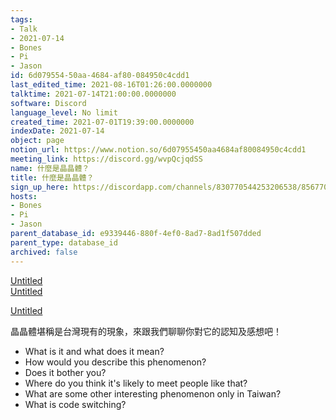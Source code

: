 ```yaml
---
tags:
- Talk
- 2021-07-14
- Bones
- Pi
- Jason
id: 6d079554-50aa-4684-af80-084950c4cdd1
last_edited_time: 2021-08-16T01:26:00.0000000
talktime: 2021-07-14T21:00:00.0000000
software: Discord
language_level: No limit
created_time: 2021-07-01T19:39:00.0000000
indexDate: 2021-07-14
object: page
notion_url: https://www.notion.so/6d07955450aa4684af80084950c4cdd1
meeting_link: https://discord.gg/wvpQcjqdSS
name: 什麼是晶晶體？
title: 什麼是晶晶體？
sign_up_here: https://discordapp.com/channels/830770544253206538/856770166356049960/860141754656620575
hosts:
- Bones
- Pi
- Jason
parent_database_id: e9339446-880f-4ef0-8ad7-8ad1f507dded
parent_type: database_id
archived: false
---
```



[Untitled](https://www.notion.so/60226399bd024bf4bf588586f8013a21)   
[Untitled](https://www.notion.so/cb083fc4f0b7459aa5afe1900ef25a1f)   

[Untitled](https://www.notion.so/482e61b02b9c4456b2b4fe86bb7544c6)   




晶晶體堪稱是台灣現有的現象，來跟我們聊聊你對它的認知及感想吧！

   - What is it and what does it mean?
   - How would you describe this phenomenon?
   - Does it bother you?
   - Where do you think it's likely to meet people like that?
   - What are some other interesting phenomenon only in Taiwan?
   - What is code switching?



